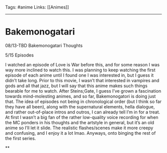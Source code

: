 Tags: #anime
Links: [[Animes]]
___
# Bakemonogatari
08/13-TBD Bakemonogatari Thoughts  
  
5/15 Episodes  
  
I watched an episode of Love is War before this, and for some reason I was way more inclined to watch this. I was planning to keep watching the first episode of each anime until I found one I was interested in, but I guess it didn’t take long. Prior to this movie, I wasn’t that interested in vampires and gods and all that jazz, but I will say that this anime makes such things bearable for me to watch. After Steins;Gate, I guess I’ve grown a fascination towards mind-molesting animes, and so far, Bakemonogatori is doing just that. The idea of episodes not being in chronological order (but I think so far they have all been), along with the supernatural elements, hella dialogue, and rather out-of-place intros and outros, I can already tell I’m in for a treat. At first I wasn’t a big fan of the rather low-quality voice recording for when the MC ponders in his thoughts and the artstyle in general, but it’s an old anime so I’ll let it slide. The realistic flashes/scenes make it more creepy and confusing, and I enjoy it a lot lmao. Anyways, onto binging the rest of the first series.

**